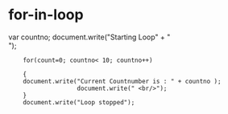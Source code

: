 # for-in-loop
<!DOCTYPE html>
<html lang="en">
<head>
    <meta charset="UTF-8">
    <meta http-equiv="X-UA-Compatible" content="IE=edge">
    <meta name="viewport" content="width=device-width, initial-scale=1.0">
    <title>Document</title>
</head>
<body>
        var countno;
        document.write("Starting Loop" + "<br />");
        
        for(count=0; countno< 10; countno++) 
        
        {  
		document.write("Current Countnumber is : " + countno );
                       document.write(" <br/>");
        }
        document.write("Loop stopped");
        
</body>
</html>
